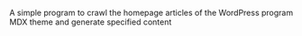 A simple program to crawl the homepage articles of the WordPress program MDX theme and generate specified content
